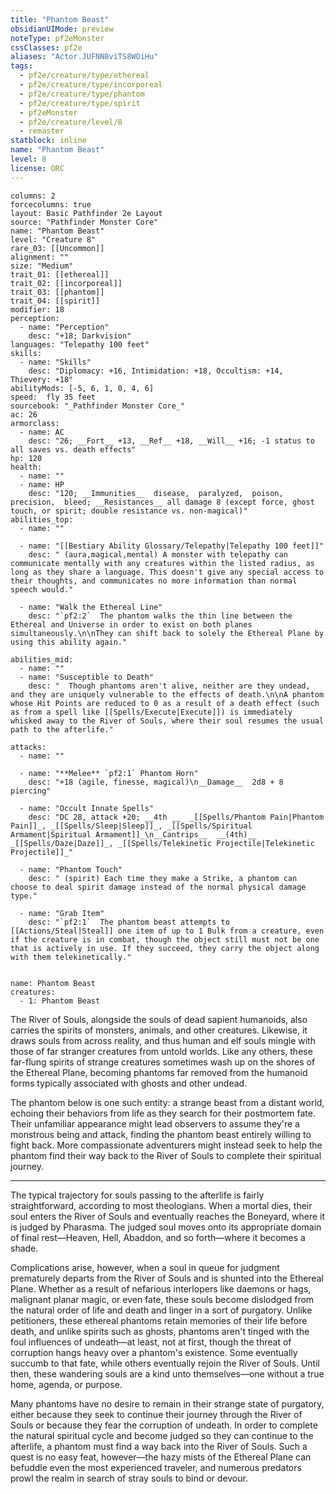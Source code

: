 ```yaml
---
title: "Phantom Beast"
obsidianUIMode: preview
noteType: pf2eMonster
cssClasses: pf2e
aliases: "Actor.JUFNN8viTS8WOiHu" 
tags:
  - pf2e/creature/type/ethereal
  - pf2e/creature/type/incorporeal
  - pf2e/creature/type/phantom
  - pf2e/creature/type/spirit
  - pf2eMonster
  - pf2e/creature/level/8
  - remaster
statblock: inline
name: "Phantom Beast"
level: 8
license: ORC
---
```


```statblock
columns: 2
forcecolumns: true
layout: Basic Pathfinder 2e Layout
source: "Pathfinder Monster Core"
name: "Phantom Beast"
level: "Creature 8"
rare_03: [[Uncommon]]
alignment: ""
size: "Medium"
trait_01: [[ethereal]]
trait_02: [[incorporeal]]
trait_03: [[phantom]]
trait_04: [[spirit]]
modifier: 18
perception:
  - name: "Perception"
    desc: "+18; Darkvision"
languages: "Telepathy 100 feet"
skills:
  - name: "Skills"
    desc: "Diplomacy: +16, Intimidation: +18, Occultism: +14, Thievery: +18"
abilityMods: [-5, 6, 1, 0, 4, 6]
speed:  fly 35 feet
sourcebook: "_Pathfinder Monster Core_"
ac: 26
armorclass:
  - name: AC
    desc: "26; __Fort__ +13, __Ref__ +18, __Will__ +16; -1 status to all saves vs. death effects"
hp: 120
health:
  - name: ""
  - name: HP
    desc: "120; __Immunities__  disease,  paralyzed,  poison,  precision,  bleed; __Resistances__ all damage 8 (except force, ghost touch, or spirit; double resistance vs. non-magical)"
abilities_top:
  - name: ""

  - name: "[[Bestiary Ability Glossary/Telepathy|Telepathy 100 feet]]"
    desc: " (aura,magical,mental) A monster with telepathy can communicate mentally with any creatures within the listed radius, as long as they share a language. This doesn't give any special access to their thoughts, and communicates no more information than normal speech would."

  - name: "Walk the Ethereal Line"
    desc: "`pf2:2`  The phantom walks the thin line between the Ethereal and Universe in order to exist on both planes simultaneously.\n\nThey can shift back to solely the Ethereal Plane by using this ability again."

abilities_mid:
  - name: ""
  - name: "Susceptible to Death"
    desc: "  Though phantoms aren't alive, neither are they undead, and they are uniquely vulnerable to the effects of death.\n\nA phantom whose Hit Points are reduced to 0 as a result of a death effect (such as from a spell like [[Spells/Execute|Execute]]) is immediately whisked away to the River of Souls, where their soul resumes the usual path to the afterlife."

attacks:
  - name: ""

  - name: "**Melee** `pf2:1` Phantom Horn"
    desc: "+18 (agile, finesse, magical)\n__Damage__  2d8 + 8 piercing"

  - name: "Occult Innate Spells"
    desc: "DC 28, attack +20; __4th __  _[[Spells/Phantom Pain|Phantom Pain]]_, _[[Spells/Sleep|Sleep]]_, _[[Spells/Spiritual Armament|Spiritual Armament]]_\n__Cantrips__  __(4th)__ _[[Spells/Daze|Daze]]_, _[[Spells/Telekinetic Projectile|Telekinetic Projectile]]_"

  - name: "Phantom Touch"
    desc: " (spirit) Each time they make a Strike, a phantom can choose to deal spirit damage instead of the normal physical damage type."

  - name: "Grab Item"
    desc: "`pf2:1`  The phantom beast attempts to [[Actions/Steal|Steal]] one item of up to 1 Bulk from a creature, even if the creature is in combat, though the object still must not be one that is actively in use. If they succeed, they carry the object along with them telekinetically."
 
```

```encounter-table
name: Phantom Beast
creatures:
  - 1: Phantom Beast
```



The River of Souls, alongside the souls of dead sapient humanoids, also carries the spirits of monsters, animals, and other creatures. Likewise, it draws souls from across reality, and thus human and elf souls mingle with those of far stranger creatures from untold worlds. Like any others, these far-flung spirits of strange creatures sometimes wash up on the shores of the Ethereal Plane, becoming phantoms far removed from the humanoid forms typically associated with ghosts and other undead.

The phantom below is one such entity: a strange beast from a distant world, echoing their behaviors from life as they search for their postmortem fate. Their unfamiliar appearance might lead observers to assume they're a monstrous being and attack, finding the phantom beast entirely willing to fight back. More compassionate adventurers might instead seek to help the phantom find their way back to the River of Souls to complete their spiritual journey.

* * *

The typical trajectory for souls passing to the afterlife is fairly straightforward, according to most theologians. When a mortal dies, their soul enters the River of Souls and eventually reaches the Boneyard, where it is judged by Pharasma. The judged soul moves onto its appropriate domain of final rest—Heaven, Hell, Abaddon, and so forth—where it becomes a shade.

Complications arise, however, when a soul in queue for judgment prematurely departs from the River of Souls and is shunted into the Ethereal Plane. Whether as a result of nefarious interlopers like daemons or hags, malignant planar magic, or even fate, these souls become dislodged from the natural order of life and death and linger in a sort of purgatory. Unlike petitioners, these ethereal phantoms retain memories of their life before death, and unlike spirits such as ghosts, phantoms aren't tinged with the foul influences of undeath—at least, not at first, though the threat of corruption hangs heavy over a phantom's existence. Some eventually succumb to that fate, while others eventually rejoin the River of Souls. Until then, these wandering souls are a kind unto themselves—one without a true home, agenda, or purpose.

Many phantoms have no desire to remain in their strange state of purgatory, either because they seek to continue their journey through the River of Souls or because they fear the corruption of undeath. In order to complete the natural spiritual cycle and become judged so they can continue to the afterlife, a phantom must find a way back into the River of Souls. Such a quest is no easy feat, however—the hazy mists of the Ethereal Plane can befuddle even the most experienced traveler, and numerous predators prowl the realm in search of stray souls to bind or devour.
